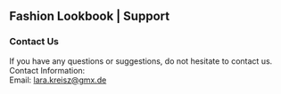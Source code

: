 Fashion Lookbook | Support
----------------

### Contact Us  
If you have any questions or suggestions, do not hesitate to contact us.  
Contact Information:  
Email: lara.kreisz@gmx.de 
